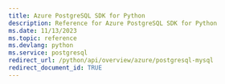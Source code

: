 ```yaml
---
title: Azure PostgreSQL SDK for Python
description: Reference for Azure PostgreSQL SDK for Python
ms.date: 11/13/2023
ms.topic: reference
ms.devlang: python
ms.service: postgresql
redirect_url: /python/api/overview/azure/postgresql-mysql
redirect_document_id: TRUE
---
```

